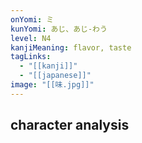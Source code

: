 ```yaml
---
onYomi: ミ
kunYomi: あじ、あじ-わう
level: N4
kanjiMeaning: flavor, taste
tagLinks:
  - "[[kanji]]"
  - "[[japanese]]"
image: "[[味.jpg]]"
---
```

## character analysis